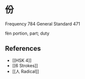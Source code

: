 # 份
Frequency 784
General Standard 471

fèn
portion, part; duty

## References
- [[HSK 4]]
- [[6 Strokes]]
- [[人 Radical]]